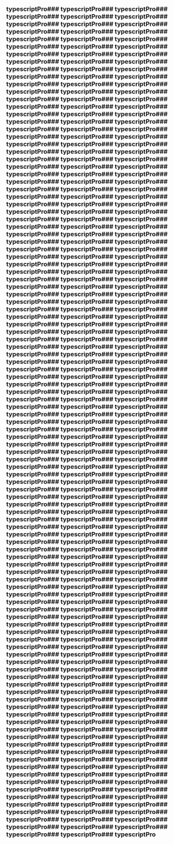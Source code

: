 ### typescriptPro### typescriptPro### typescriptPro### typescriptPro### typescriptPro### typescriptPro### typescriptPro### typescriptPro### typescriptPro### typescriptPro### typescriptPro### typescriptPro### typescriptPro### typescriptPro### typescriptPro### typescriptPro### typescriptPro### typescriptPro### typescriptPro### typescriptPro### typescriptPro### typescriptPro### typescriptPro### typescriptPro### typescriptPro### typescriptPro### typescriptPro### typescriptPro### typescriptPro### typescriptPro### typescriptPro### typescriptPro### typescriptPro### typescriptPro### typescriptPro### typescriptPro### typescriptPro### typescriptPro### typescriptPro### typescriptPro### typescriptPro### typescriptPro### typescriptPro### typescriptPro### typescriptPro### typescriptPro### typescriptPro### typescriptPro### typescriptPro### typescriptPro### typescriptPro### typescriptPro### typescriptPro### typescriptPro### typescriptPro### typescriptPro### typescriptPro### typescriptPro### typescriptPro### typescriptPro### typescriptPro### typescriptPro### typescriptPro### typescriptPro### typescriptPro### typescriptPro### typescriptPro### typescriptPro### typescriptPro### typescriptPro### typescriptPro### typescriptPro### typescriptPro### typescriptPro### typescriptPro### typescriptPro### typescriptPro### typescriptPro### typescriptPro### typescriptPro### typescriptPro### typescriptPro### typescriptPro### typescriptPro### typescriptPro### typescriptPro### typescriptPro### typescriptPro### typescriptPro### typescriptPro### typescriptPro### typescriptPro### typescriptPro### typescriptPro### typescriptPro### typescriptPro### typescriptPro### typescriptPro### typescriptPro### typescriptPro### typescriptPro### typescriptPro### typescriptPro### typescriptPro### typescriptPro### typescriptPro### typescriptPro### typescriptPro### typescriptPro### typescriptPro### typescriptPro### typescriptPro### typescriptPro### typescriptPro### typescriptPro### typescriptPro### typescriptPro### typescriptPro### typescriptPro### typescriptPro### typescriptPro### typescriptPro### typescriptPro### typescriptPro### typescriptPro### typescriptPro### typescriptPro### typescriptPro### typescriptPro### typescriptPro### typescriptPro### typescriptPro### typescriptPro### typescriptPro### typescriptPro### typescriptPro### typescriptPro### typescriptPro### typescriptPro### typescriptPro### typescriptPro### typescriptPro### typescriptPro### typescriptPro### typescriptPro### typescriptPro### typescriptPro### typescriptPro### typescriptPro### typescriptPro### typescriptPro### typescriptPro### typescriptPro### typescriptPro### typescriptPro### typescriptPro### typescriptPro### typescriptPro### typescriptPro### typescriptPro### typescriptPro### typescriptPro### typescriptPro### typescriptPro### typescriptPro### typescriptPro### typescriptPro### typescriptPro### typescriptPro### typescriptPro### typescriptPro### typescriptPro### typescriptPro### typescriptPro### typescriptPro### typescriptPro### typescriptPro### typescriptPro### typescriptPro### typescriptPro### typescriptPro### typescriptPro### typescriptPro### typescriptPro### typescriptPro### typescriptPro### typescriptPro### typescriptPro### typescriptPro### typescriptPro### typescriptPro### typescriptPro### typescriptPro### typescriptPro### typescriptPro### typescriptPro### typescriptPro### typescriptPro### typescriptPro### typescriptPro### typescriptPro### typescriptPro### typescriptPro### typescriptPro### typescriptPro### typescriptPro### typescriptPro### typescriptPro### typescriptPro### typescriptPro### typescriptPro### typescriptPro### typescriptPro### typescriptPro### typescriptPro### typescriptPro### typescriptPro### typescriptPro### typescriptPro### typescriptPro### typescriptPro### typescriptPro### typescriptPro### typescriptPro### typescriptPro### typescriptPro### typescriptPro### typescriptPro### typescriptPro### typescriptPro### typescriptPro### typescriptPro### typescriptPro### typescriptPro### typescriptPro### typescriptPro### typescriptPro### typescriptPro### typescriptPro### typescriptPro### typescriptPro### typescriptPro### typescriptPro### typescriptPro### typescriptPro### typescriptPro### typescriptPro### typescriptPro### typescriptPro### typescriptPro### typescriptPro### typescriptPro### typescriptPro### typescriptPro### typescriptPro### typescriptPro### typescriptPro### typescriptPro### typescriptPro### typescriptPro### typescriptPro### typescriptPro### typescriptPro### typescriptPro### typescriptPro### typescriptPro### typescriptPro### typescriptPro### typescriptPro### typescriptPro### typescriptPro### typescriptPro### typescriptPro### typescriptPro### typescriptPro### typescriptPro### typescriptPro### typescriptPro### typescriptPro### typescriptPro### typescriptPro### typescriptPro### typescriptPro### typescriptPro### typescriptPro### typescriptPro### typescriptPro### typescriptPro### typescriptPro### typescriptPro### typescriptPro### typescriptPro### typescriptPro### typescriptPro### typescriptPro### typescriptPro### typescriptPro### typescriptPro### typescriptPro### typescriptPro### typescriptPro### typescriptPro### typescriptPro### typescriptPro### typescriptPro### typescriptPro### typescriptPro### typescriptPro### typescriptPro### typescriptPro### typescriptPro### typescriptPro### typescriptPro### typescriptPro### typescriptPro### typescriptPro### typescriptPro### typescriptPro### typescriptPro### typescriptPro### typescriptPro### typescriptPro### typescriptPro### typescriptPro### typescriptPro### typescriptPro### typescriptPro### typescriptPro### typescriptPro### typescriptPro### typescriptPro### typescriptPro### typescriptPro
